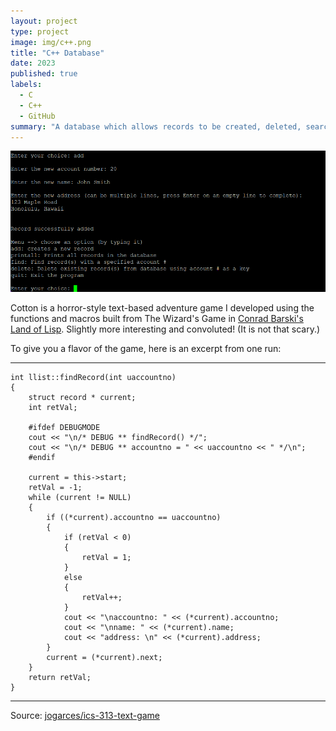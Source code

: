```yaml
---
layout: project
type: project
image: img/c++.png
title: "C++ Database"
date: 2023
published: true
labels:
  - C
  - C++
  - GitHub
summary: "A database which allows records to be created, deleted, searched for and saves the data in a txt file."
---
```


<img class="img-fluid" src="https://github.com/AdrielWhite/AdrielWhite.github.io/blob/main/img/Screenshot%202024-01-18%20163501.png?raw=true">

Cotton is a horror-style text-based adventure game I developed using the functions and macros built from The Wizard's Game in [Conrad Barski's Land of Lisp](http://landoflisp.com/). Slightly more interesting and convoluted! (It is not that scary.)

To give you a flavor of the game, here is an excerpt from one run:

<hr>

```
int llist::findRecord(int uaccountno)
{
    struct record * current;
    int retVal;

    #ifdef DEBUGMODE
    cout << "\n/* DEBUG ** findRecord() */";
    cout << "\n/* DEBUG ** accountno = " << uaccountno << " */\n";
    #endif

    current = this->start;
    retVal = -1;
    while (current != NULL)
    {
        if ((*current).accountno == uaccountno)
        {
            if (retVal < 0)
            {
                retVal = 1;
            }
            else
            {
                retVal++;
            }
            cout << "\naccountno: " << (*current).accountno;
            cout << "\nname: " << (*current).name;
            cout << "address: \n" << (*current).address;
        }
        current = (*current).next;
    }
    return retVal;
}
```


<hr>

Source: <a href="https://github.com/jogarces/ics-313-text-game"><i class="large github icon "></i>jogarces/ics-313-text-game</a>
